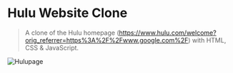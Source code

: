 # Hulu Website Clone

> A clone of the Hulu homepage (https://www.hulu.com/welcome?orig_referrer=https%3A%2F%2Fwww.google.com%2F) with HTML, CSS & JavaScript.
 
 ![Hulupage](https://github.com/LEO0331/Projects_Leetcode/blob/main/Hulu-website-clone/HuluPage.png)
